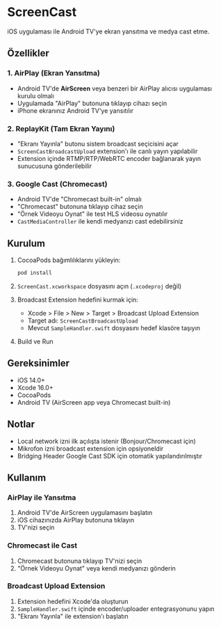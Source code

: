 # ScreenCast

iOS uygulaması ile Android TV'ye ekran yansıtma ve medya cast etme.

## Özellikler

### 1. AirPlay (Ekran Yansıtma)
- Android TV'de **AirScreen** veya benzeri bir AirPlay alıcısı uygulaması kurulu olmalı
- Uygulamada "AirPlay" butonuna tıklayıp cihazı seçin
- iPhone ekranınız Android TV'ye yansıtılır

### 2. ReplayKit (Tam Ekran Yayını)
- "Ekranı Yayınla" butonu sistem broadcast seçicisini açar
- `ScreenCastBroadcastUpload` extension'ı ile canlı yayın yapılabilir
- Extension içinde RTMP/RTP/WebRTC encoder bağlanarak yayın sunucusuna gönderilebilir

### 3. Google Cast (Chromecast)
- Android TV'de "Chromecast built-in" olmalı
- "Chromecast" butonuna tıklayıp cihaz seçin
- "Örnek Videoyu Oynat" ile test HLS videosu oynatılır
- `CastMediaController` ile kendi medyanızı cast edebilirsiniz

## Kurulum

1. CocoaPods bağımlılıklarını yükleyin:
   ```bash
   pod install
   ```

2. `ScreenCast.xcworkspace` dosyasını açın (`.xcodeproj` değil)

3. Broadcast Extension hedefini kurmak için:
   - Xcode > File > New > Target > Broadcast Upload Extension
   - Target adı: `ScreenCastBroadcastUpload`
   - Mevcut `SampleHandler.swift` dosyasını hedef klasöre taşıyın

4. Build ve Run

## Gereksinimler

- iOS 14.0+
- Xcode 16.0+
- CocoaPods
- Android TV (AirScreen app veya Chromecast built-in)

## Notlar

- Local network izni ilk açılışta istenir (Bonjour/Chromecast için)
- Mikrofon izni broadcast extension için opsiyoneldir
- Bridging Header Google Cast SDK için otomatik yapılandırılmıştır

## Kullanım

### AirPlay ile Yansıtma
1. Android TV'de AirScreen uygulamasını başlatın
2. iOS cihazınızda AirPlay butonuna tıklayın
3. TV'nizi seçin

### Chromecast ile Cast
1. Chromecast butonuna tıklayıp TV'nizi seçin
2. "Örnek Videoyu Oynat" veya kendi medyanızı gönderin

### Broadcast Upload Extension
1. Extension hedefini Xcode'da oluşturun
2. `SampleHandler.swift` içinde encoder/uploader entegrasyonunu yapın
3. "Ekranı Yayınla" ile extension'ı başlatın

